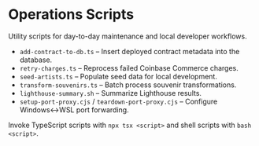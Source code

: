 # Operations Scripts

Utility scripts for day-to-day maintenance and local developer workflows.

- `add-contract-to-db.ts` – Insert deployed contract metadata into the database.
- `retry-charges.ts` – Reprocess failed Coinbase Commerce charges.
- `seed-artists.ts` – Populate seed data for local development.
- `transform-souvenirs.ts` – Batch process souvenir transformations.
- `lighthouse-summary.sh` – Summarize Lighthouse results.
- `setup-port-proxy.cjs` / `teardown-port-proxy.cjs` – Configure Windows↔WSL port forwarding.

Invoke TypeScript scripts with `npx tsx <script>` and shell scripts with `bash <script>`.
